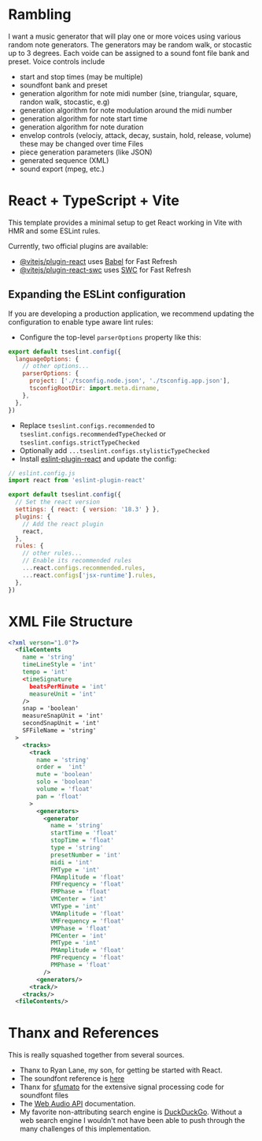 # Rambling
I want a music generator that will play one or more voices using various random note generators. The generators may be random walk, or stocastic up to 3 degrees. Each voide can be assigned to a sound font file bank and preset. 
Voice controls include
* start and stop times (may be multiple)
* soundfont bank and preset
* generation algorithm for note midi number (sine, triangular, square, randon walk, stocastic, e.g)
* generation algorithm for note modulation around the midi number
* generation algorithm for note start time
* generation algorithm for note duration 
* envelop controls (velociy, attack, decay, sustain, hold, release, volume) these may be changed over time
Files
* piece generation parameters (like JSON)
* generated sequence (XML)
* sound export (mpeg, etc.)
# React + TypeScript + Vite

This template provides a minimal setup to get React working in Vite with HMR and some ESLint rules.

Currently, two official plugins are available:

- [@vitejs/plugin-react](https://github.com/vitejs/vite-plugin-react/blob/main/packages/plugin-react/README.md) uses [Babel](https://babeljs.io/) for Fast Refresh
- [@vitejs/plugin-react-swc](https://github.com/vitejs/vite-plugin-react-swc) uses [SWC](https://swc.rs/) for Fast Refresh

## Expanding the ESLint configuration

If you are developing a production application, we recommend updating the configuration to enable type aware lint rules:

- Configure the top-level `parserOptions` property like this:

```js
export default tseslint.config({
  languageOptions: {
    // other options...
    parserOptions: {
      project: ['./tsconfig.node.json', './tsconfig.app.json'],
      tsconfigRootDir: import.meta.dirname,
    },
  },
})
```

- Replace `tseslint.configs.recommended` to `tseslint.configs.recommendedTypeChecked` or `tseslint.configs.strictTypeChecked`
- Optionally add `...tseslint.configs.stylisticTypeChecked`
- Install [eslint-plugin-react](https://github.com/jsx-eslint/eslint-plugin-react) and update the config:

```js
// eslint.config.js
import react from 'eslint-plugin-react'

export default tseslint.config({
  // Set the react version
  settings: { react: { version: '18.3' } },
  plugins: {
    // Add the react plugin
    react,
  },
  rules: {
    // other rules...
    // Enable its recommended rules
    ...react.configs.recommended.rules,
    ...react.configs['jsx-runtime'].rules,
  },
})
```
# XML File Structure
```xml
<?xml verson="1.0"?>
  <fileContents
    name = 'string'
    timeLineStyle = 'int'
    tempo = 'int'
    <timeSignature
      beatsPerMinute = 'int'
      measureUnit = 'int'
    /> 
    snap = 'boolean'
    measureSnapUnit = 'int'
    secondSnapUnit = 'int'
    SFFileName = 'string'
  >
    <tracks>
      <track 
        name = 'string'
        order =  'int'
        mute = 'boolean'
        solo = 'boolean'
        volume = 'float'
        pan = 'float'
      >
        <generators>
          <generator
            name = 'string'
            startTime = 'float'
            stopTime = 'float'
            type = 'string'
            presetNumber = 'int'
            midi = 'int'
            FMType = 'int'
            FMAmplitude = 'float'
            FMFrequency = 'float'
            FMPhase = 'float'
            VMCenter = 'int'
            VMType = 'int'
            VMAmplitude = 'float'
            VMFrequency = 'float'
            VMPhase = 'float'
            PMCenter = 'int'
            PMType = 'int'
            PMAmplitude = 'float'
            PMFrequency = 'float'
            PMPhase = 'float'
          />
        <generators/>
      <track/>
    <tracks/>
  <fileContents/>
```
# Thanx and References
This is really squashed together from several sources. 
* Thanx to Ryan Lane, my son, for getting be started with React.
* The soundfont reference is [here](http://www.synthfont.com/SFSPEC21.PDF)
* Thanx for [sfumato](https://github.com/felixroos/sfumato) for the extensive signal processing code for soundfont files
* The [Web Audio API](https://developer.mozilla.org/en-US/docs/Web/API/Web_Audio_API) documentation.
* My favorite non-attributing search engine is [DuckDuckGo](https://duckduckgo.com/). Without a web search engine I wouldn't not have been able to push through the many challenges of this implementation.